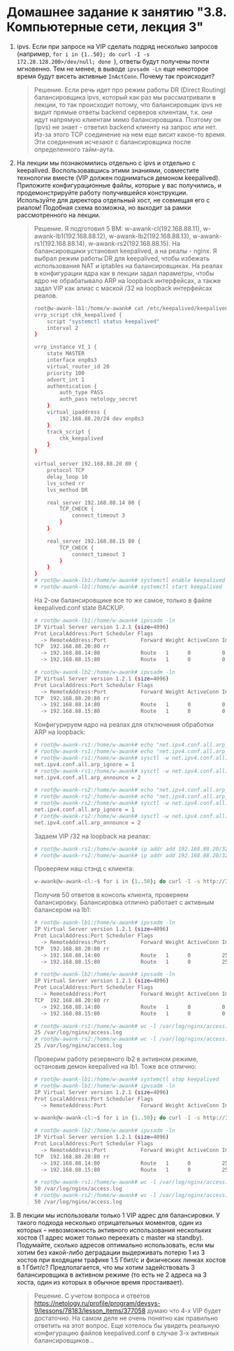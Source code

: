 # Домашнее задание к занятию "3.8. Компьютерные сети, лекция 3"

1. ipvs. Если при запросе на VIP сделать подряд несколько запросов (например, `for i in {1..50}; do curl -I -s 172.28.128.200>/dev/null; done `), ответы будут получены почти мгновенно. Тем не менее, в выводе `ipvsadm -Ln` еще некоторое время будут висеть активные `InActConn`. Почему так происходит?
   > Решение. Если речь идет про режим работы DR (Direct Routing) балансировщика ipvs, который как раз мы рассматривали в лекции, то так происходит потому, что балансировщик ipvs не видит прямые ответы backend серверов клиентам, т.к. они идут напрямую клиентам мимо балансировщика. Поэтому он (ipvs) не знает - ответил backend клиенту на запрос или нет. Из-за этого TCP соединение на нем еще висит какое-то время. Эти соединения исчезают с балансировщика после определенного тайм-аута. 

1. На лекции мы познакомились отдельно с ipvs и отдельно с keepalived. Воспользовавшись этими знаниями, совместите технологии вместе (VIP должен подниматься демоном keepalived). Приложите конфигурационные файлы, которые у вас получились, и продемонстрируйте работу получившейся конструкции. Используйте для директора отдельный хост, не совмещая его с риалом! Подобная схема возможна, но выходит за рамки рассмотренного на лекции.
   > Решение. Я подготовил 5 ВМ: w-awank-cl(192.168.88.11), w-awank-lb1(192.168.88.12), w-awank-lb2(192.168.88.13), w-awank-rs1(192.168.88.14), w-awank-rs2(192.168.88.15). На балансировщики установил keepalived, а на реалы - nginx. Я выбрал режим работы DR для keepalived, чтобы избежать использования NAT и iptables на балансировщиках. На реалах в конфигурации ядра как в лекции задал параметры, чтобы ядро не обрабатывало ARP на loopback интерфейсах, а также задал VIP как алиас с маской /32 на loopback интерфейсах реалов.
   > ```bash
   > root@w-awank-lb1:/home/w-awank# cat /etc/keepalived/keepalived.conf
   > vrrp_script chk_keepalived {
   >     script "systemctl status keepalived"
   >     interval 2
   > }
   > 
   > vrrp_instance VI_1 {
   >     state MASTER
   >     interface enp0s3
   >     virtual_router_id 20
   >     priority 100
   >     advert_int 1
   >     authentication {
   >         auth_type PASS
   >         auth_pass netology_secret
   >     }
   >     virtual_ipaddress {
   >         192.168.88.20/24 dev enp0s3
   >     }
   >     track_script {
   >         chk_keepalived
   >     }
   > }
   > 
   > virtual_server 192.168.88.20 80 {
   >     protocol TCP
   >     delay_loop 10
   >     lvs_sched rr
   >     lvs_method DR
   > 
   >     real_server 192.168.88.14 80 {
   >         TCP_CHECK {
   >             connect_timeout 3
   >         }
   >     }
   > 
   >     real_server 192.168.88.15 80 {
   >         TCP_CHECK {
   >             connect_timeout 3
   >         }
   >     }
   > }
   > # root@w-awank-lb1:/home/w-awank# systemctl enable keepalived
   > # root@w-awank-lb1:/home/w-awank# systemctl start keepalived
   > ``` 
   > На 2-ом балансировщике все то же самое, только в файле keepalived.conf state BACKUP.
   > ```bash
   > # root@w-awank-lb1:/home/w-awank# ipvsadm -ln
   > IP Virtual Server version 1.2.1 (size=4096)
   > Prot LocalAddress:Port Scheduler Flags
   >   -> RemoteAddress:Port           Forward Weight ActiveConn InActConn
   > TCP  192.168.88.20:80 rr
   >   -> 192.168.88.14:80             Route   1      0          0
   >   -> 192.168.88.15:80             Route   1      0          0
   >
   > # root@w-awank-lb2:/home/w-awank# ipvsadm -ln
   > IP Virtual Server version 1.2.1 (size=4096)
   > Prot LocalAddress:Port Scheduler Flags
   >   -> RemoteAddress:Port           Forward Weight ActiveConn InActConn
   > TCP  192.168.88.20:80 rr
   >   -> 192.168.88.14:80             Route   1      0          0
   >   -> 192.168.88.15:80             Route   1      0          0
   > ```
   > Конфигурируем ядро на реалах для отключения обработки ARP на loopback:
   > ```bash
   > # root@w-awank-rs1:/home/w-awank# echo "net.ipv4.conf.all.arp_ignore=1" >>/etc/sysctl.d/99-sysctl.conf
   > # root@w-awank-rs1:/home/w-awank# echo "net.ipv4.conf.all.arp_announce=2" >>/etc/sysctl.d/99-sysctl.conf
   > # root@w-awank-rs1:/home/w-awank# sysctl -w net.ipv4.conf.all.arp_ignore=1
   > net.ipv4.conf.all.arp_ignore = 1
   > # root@w-awank-rs1:/home/w-awank# sysctl -w net.ipv4.conf.all.arp_announce=2
   > net.ipv4.conf.all.arp_announce = 2
   > 
   > # root@w-awank-rs2:/home/w-awank# echo "net.ipv4.conf.all.arp_ignore=1" >>/etc/sysctl.d/99-sysctl.conf
   > # root@w-awank-rs2:/home/w-awank# echo "net.ipv4.conf.all.arp_announce=2" >>/etc/sysctl.d/99-sysctl.conf
   > # root@w-awank-rs2:/home/w-awank# sysctl -w net.ipv4.conf.all.arp_ignore=1
   > net.ipv4.conf.all.arp_ignore = 1
   > # root@w-awank-rs2:/home/w-awank# sysctl -w net.ipv4.conf.all.arp_announce=2
   > net.ipv4.conf.all.arp_announce = 2
   > ```
   > Задаем VIP /32 на loopback на реалах:
   > ```bash
   > # root@w-awank-rs1:/home/w-awank# ip addr add 192.168.88.20/32 dev lo label lo:20
   > # root@w-awank-rs2:/home/w-awank# ip addr add 192.168.88.20/32 dev lo label lo:20
   > ```
   > Проверяем наш стэнд с клиента:
   > ```bash
   > w-awank@w-awank-cl:~$ for i in {1..50}; do curl -I -s http://192.168.88.20; done
   > ```
   > Получив 50 ответов в консоль клиента, проверяем балансировку. Балансировка отлично работает с активным балансером на lb1:
   > ```bash
   > # root@w-awank-lb1:/home/w-awank# ipvsadm -ln
   > IP Virtual Server version 1.2.1 (size=4096)
   > Prot LocalAddress:Port Scheduler Flags
   >   -> RemoteAddress:Port           Forward Weight ActiveConn InActConn
   > TCP  192.168.88.20:80 rr
   >   -> 192.168.88.14:80             Route   1      0          25
   >   -> 192.168.88.15:80             Route   1      0          25
   > 
   > # root@w-awank-lb2:/home/w-awank# ipvsadm -ln
   > IP Virtual Server version 1.2.1 (size=4096)
   > Prot LocalAddress:Port Scheduler Flags
   >   -> RemoteAddress:Port           Forward Weight ActiveConn InActConn
   > TCP  192.168.88.20:80 rr
   >   -> 192.168.88.14:80             Route   1      0          0
   >   -> 192.168.88.15:80             Route   1      0          0
   > 
   > # root@w-awank-rs1:/home/w-awank# wc -l /var/log/nginx/access.log
   > 25 /var/log/nginx/access.log
   > # root@w-awank-rs2:/home/w-awank# wc -l /var/log/nginx/access.log
   > 25 /var/log/nginx/access.log
   > ```
   > Проверим работу резервного lb2 в активном режиме, остановив демон keepalived на lb1. Тоже все отлично:
   > ```bash
   > # root@w-awank-lb1:/home/w-awank# systemctl stop keepalived
   > # root@w-awank-lb1:/home/w-awank# ipvsadm -ln
   > IP Virtual Server version 1.2.1 (size=4096)
   > Prot LocalAddress:Port Scheduler Flags
   >   -> RemoteAddress:Port           Forward Weight ActiveConn InActConn
   > 
   > w-awank@w-awank-cl:~$ for i in {1..50}; do curl -I -s http://192.168.88.20; done
   > 
   > # root@w-awank-lb2:/home/w-awank# ipvsadm -ln
   > IP Virtual Server version 1.2.1 (size=4096)
   > Prot LocalAddress:Port Scheduler Flags
   >   -> RemoteAddress:Port           Forward Weight ActiveConn InActConn
   > TCP  192.168.88.20:80 rr
   >   -> 192.168.88.14:80             Route   1      0          25
   >   -> 192.168.88.15:80             Route   1      0          25
   > 
   > # root@w-awank-rs1:/home/w-awank# wc -l /var/log/nginx/access.log
   > 50 /var/log/nginx/access.log
   > # root@w-awank-rs2:/home/w-awank# wc -l /var/log/nginx/access.log
   > 50 /var/log/nginx/access.log
    > ```

1. В лекции мы использовали только 1 VIP адрес для балансировки. У такого подхода несколько отрицательных моментов, один из которых – невозможность активного использования нескольких хостов (1 адрес может только переехать с master на standby). Подумайте, сколько адресов оптимально использовать, если мы хотим без какой-либо деградации выдерживать потерю 1 из 3 хостов при входящем трафике 1.5 Гбит/с и физических линках хостов в 1 Гбит/с? Предполагается, что мы хотим задействовать 3 балансировщика в активном режиме (то есть не 2 адреса на 3 хоста, один из которых в обычное время простаивает).
   > Решение. С учетом вопроса и ответов https://netology.ru/profile/program/devsys-9/lessons/78183/lesson_items/377058 думаю что 4-х VIP будет достаточно. На самом деле не очень понятно как правильно ответить на этот вопрос. Еще хотелось бы увидеть реальную конфигурацию файлов keepalived.conf в случае 3-х активных балансировщиков... 
